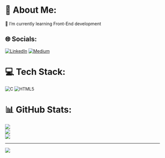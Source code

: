 # 💫 About Me:
🌱 I’m currently learning Front-End development<br>


## 🌐 Socials:
[![LinkedIn](https://img.shields.io/badge/LinkedIn-%230077B5.svg?logo=linkedin&logoColor=white)](https://linkedin.com/in/aby-thankachan) [![Medium](https://img.shields.io/badge/Medium-12100E?logo=medium&logoColor=white)](https://medium.com/@@abythankachan.314) 

# 💻 Tech Stack:
![C](https://img.shields.io/badge/c-%2300599C.svg?style=for-the-badge&logo=c&logoColor=white) ![HTML5](https://img.shields.io/badge/html5-%23E34F26.svg?style=for-the-badge&logo=html5&logoColor=white)
# 📊 GitHub Stats:
![](https://github-readme-stats.vercel.app/api?username=Abythankachan3&theme=dark&hide_border=false&include_all_commits=false&count_private=false)<br/>
![](https://github-readme-streak-stats.herokuapp.com/?user=Abythankachan3&theme=dark&hide_border=false)<br/>
![](https://github-readme-stats.vercel.app/api/top-langs/?username=Abythankachan3&theme=dark&hide_border=false&include_all_commits=false&count_private=false&layout=compact)

---
[![](https://visitcount.itsvg.in/api?id=Abythankachan3&icon=0&color=0)](https://visitcount.itsvg.in)

<!-- Proudly created with GPRM ( https://gprm.itsvg.in ) -->
